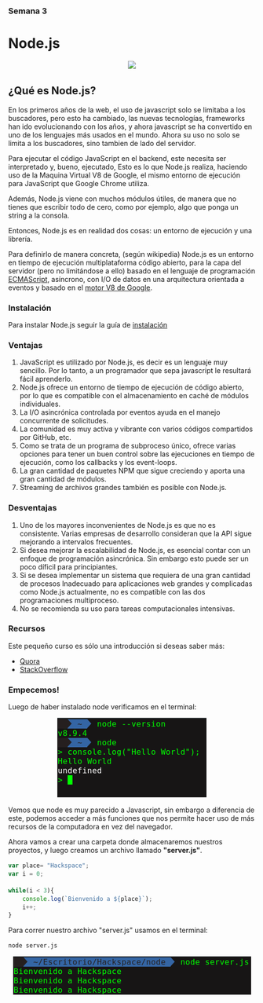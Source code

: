 <h3> Semana 3 </h3>
<h1> Node.js </h1>

<p align="center">
<img src="https://upload.wikimedia.org/wikipedia/commons/thumb/d/d9/Node.js_logo.svg/1200px-Node.js_logo.svg.png">
</p>

<h2>¿Qué es Node.js?</h2>

En los primeros años de la web, el uso de javascript solo se limitaba a los buscadores, pero esto ha cambiado, las nuevas tecnologías, frameworks han ido evolucionando con los años, y ahora javascript se ha convertido en uno de los lenguajes más usados en el mundo. Ahora su uso no solo se limita a los buscadores, sino tambien de lado del servidor.

Para ejecutar el código JavaScript en el backend, este necesita ser interpretado y, bueno, ejecutado, Esto es lo que Node.js realiza, haciendo uso de la Maquina Virtual V8 de Google, el mismo entorno de ejecución para JavaScript que Google Chrome utiliza.

Además, Node.js viene con muchos módulos útiles, de manera que no tienes que escribir todo de cero, como por ejemplo, algo que ponga un string a la consola.

Entonces, Node.js es en realidad dos cosas: un entorno de ejecución y una librería.

Para definirlo de manera concreta, (según wikipedia) Node.js es un entorno en tiempo de ejecución multiplataforma código abierto, para la capa del servidor (pero no limitándose a ello) basado en el lenguaje de programación [ECMAScript](https://nodejs.org/es/download/package-manager/), asíncrono, con I/O de datos en una arquitectura orientada a eventos y basado en el [motor V8 de Google](https://es.wikipedia.org/wiki/V8_(motor_JavaScript)).

<h3>Instalación</h3>

Para instalar Node.js seguir la guía de [instalación](https://nodejs.org/es/download/package-manager/)

<h3>Ventajas</h3>

1. JavaScript es utilizado por Node.js, es decir es un lenguaje muy sencillo. Por lo tanto, a un programador que sepa javascript le resultará fácil aprenderlo.
2. Node.js ofrece un entorno de tiempo de ejecución de código abierto, por lo que es compatible con el almacenamiento en caché de módulos individuales.
3. La I/O asincrónica controlada por eventos ayuda en el manejo concurrente de solicitudes.
4. La comunidad es muy activa y vibrante con varios códigos compartidos por GitHub, etc.
5. Como se trata de un programa de subproceso único, ofrece varias opciones para tener un buen control sobre las ejecuciones en tiempo de ejecución, como los callbacks y los event-loops.
6. La gran cantidad de paquetes NPM que sigue creciendo y aporta una gran cantidad de módulos.
7. Streaming de archivos grandes también es posible con Node.js.

<h3>Desventajas</h3>

1. Uno de los mayores inconvenientes de Node.js es que no es consistente. Varias empresas de desarrollo consideran que la API sigue mejorando a intervalos frecuentes.
2. Si desea mejorar la escalabilidad de Node.js, es esencial contar con un enfoque de programación asincrónica. Sin embargo esto puede ser un poco díficil para principiantes.
3. Si se desea implementar un sistema que requiera de una gran cantidad de procesos Inadecuado para aplicaciones web grandes y complicadas como Node.js actualmente, no es compatible con las dos programaciones multiproceso.
5. No se recomienda su uso para tareas computacionales intensivas.

<h3>Recursos</h3>

Este pequeño curso es sólo una introducción si deseas saber más:

* [Quora](https://www.quora.com/What-are-the-best-resources-for-learning-Node-js?)
* [StackOverflow](https://stackoverflow.com/questions/2353818/how-do-i-get-started-with-node-js/5511507#5511507)

<h3>Empecemos!</h3>

Luego de haber instalado node verificamos en el terminal:

<p align="center">
<img src="img/node1.png">
</p>

Vemos que node es muy parecido a Javascript, sin embargo a diferencia de este, podemos acceder a más funciones que nos permite hacer uso de más recursos de la computadora en vez del navegador.

Ahora vamos a crear una carpeta donde almacenaremos nuestros proyectos, y luego creamos un archivo llamado __"server.js"__.

```javascript
var place= "Hackspace";
var i = 0;

while(i < 3){
    console.log(`Bienvenido a ${place}`);
    i++;
}
```

Para correr nuestro archivo "server.js" usamos en el terminal:

```bash
node server.js
```

<p align="center">
<img src="img/node2.png">
</p>
